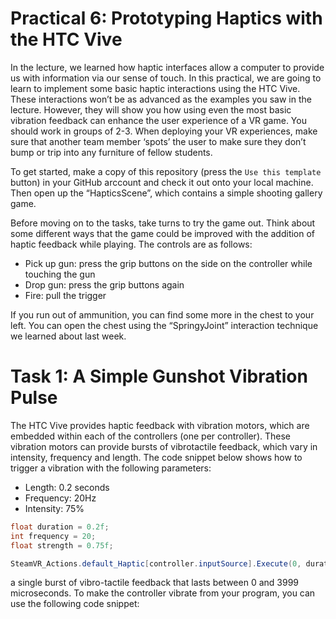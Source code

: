 # Practical 6: Prototyping Haptics with the HTC Vive

In the lecture, we learned how haptic interfaces allow a computer to provide us with information via our sense of touch. In this practical, we are going to learn to implement some basic haptic interactions using the HTC Vive. These interactions won’t be as advanced as the examples you saw in the lecture. However, they will show you how using even the most basic vibration feedback can enhance the user experience of a VR game. You should work in groups of 2-3. When deploying your VR experiences, make sure that another team member ‘spots’ the user to make sure they don’t bump or trip into any furniture of fellow students.

To get started, make a copy of this repository (press the ```Use this template``` button) in your GitHub arccount and check it out onto your local machine. Then open up the “HapticsScene”, which contains a simple shooting gallery game. 

Before moving on to the tasks, take turns to try the game out. Think about some different ways that the game could be improved with the addition of haptic feedback while playing. The controls are as follows:

-	Pick up gun: press the grip buttons on the side on the controller while touching the gun
-	Drop gun:  press the grip buttons again
-	Fire: pull the trigger

If you run out of ammunition, you can find some more in the chest to your left. You can open the chest using the “SpringyJoint” interaction technique we learned about last week.

# Task 1: A Simple Gunshot Vibration Pulse

The HTC Vive provides haptic feedback with vibration motors, which are embedded within each of the controllers (one per controller). These vibration motors can provide bursts of vibrotactile feedback, which vary in intensity, frequency and length. The code snippet below shows how to trigger a vibration with the following parameters:

- Length: 0.2 seconds
- Frequency: 20Hz
- Intensity: 75%

```c#
float duration = 0.2f;
int frequency = 20;
float strength = 0.75f;

SteamVR_Actions.default_Haptic[controller.inputSource].Execute(0, duration, frequency, strength);
```

a single burst of vibro-tactile feedback that lasts between 0 and 3999 microseconds. To make the controller vibrate from your program, you can use the following code snippet:
